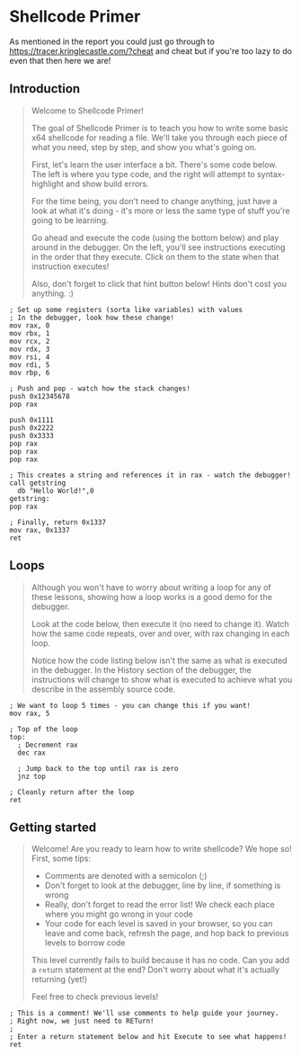 # Shellcode Primer

As mentioned in the report you could just go through to https://tracer.kringlecastle.com/?cheat and cheat but if you're too lazy to do even that then here we are!

## Introduction

> Welcome to Shellcode Primer!
> 
> The goal of Shellcode Primer is to teach you how to write some basic x64 shellcode for reading a file. We'll take you through each piece of what you need, step by step, and show you what's going on.
> 
> First, let's learn the user interface a bit. There's some code below. The left is where you type code, and the right will attempt to syntax-highlight and show build errors.
> 
> For the time being, you don't need to change anything, just have a look at what it's doing - it's more or less the same type of stuff you're going to be learning.
> 
> Go ahead and execute the code (using the bottom below) and play around in the debugger. On the left, you'll see instructions executing in the order that they execute. Click on them to the state when that instruction executes!
> 
> Also, don't forget to click that hint button below! Hints don't cost you anything. :)

```shellcode
; Set up some registers (sorta like variables) with values
; In the debugger, look how these change!
mov rax, 0
mov rbx, 1
mov rcx, 2
mov rdx, 3
mov rsi, 4
mov rdi, 5
mov rbp, 6

; Push and pop - watch how the stack changes!
push 0x12345678
pop rax

push 0x1111
push 0x2222
push 0x3333
pop rax
pop rax
pop rax

; This creates a string and references it in rax - watch the debugger!
call getstring
  db "Hello World!",0
getstring:
pop rax

; Finally, return 0x1337
mov rax, 0x1337
ret
```

## Loops

> Although you won't have to worry about writing a loop for any of these lessons, showing how a loop works is a good demo for the debugger.
> 
> Look at the code below, then execute it (no need to change it). Watch how the same code repeats, over and over, with rax changing in each loop.
> 
> Notice how the code listing below isn't the same as what is executed in the debugger. In the History section of the debugger, the instructions will change to show what is executed to achieve what you describe in the assembly source code.

```
; We want to loop 5 times - you can change this if you want!
mov rax, 5

; Top of the loop
top:
  ; Decrement rax
  dec rax

  ; Jump back to the top until rax is zero
  jnz top

; Cleanly return after the loop
ret
```

## Getting started

> Welcome! Are you ready to learn how to write shellcode? We hope so! First, some tips:
> 
> - Comments are denoted with a semicolon (;)
> - Don't forget to look at the debugger, line by line, if something is wrong
> - Really, don't forget to read the error list! We check each place where you might go wrong in your code
> - Your code for each level is saved in your browser, so you can leave and come back, refresh the page, and hop back to previous levels to borrow code
>
> This level currently fails to build because it has no code. Can you add a ```ret```urn statement at the end? Don't worry about what it's actually returning (yet!)
> 
> Feel free to check previous levels!

```
; This is a comment! We'll use comments to help guide your journey.
; Right now, we just need to RETurn!
;
; Enter a return statement below and hit Execute to see what happens!
ret
```
